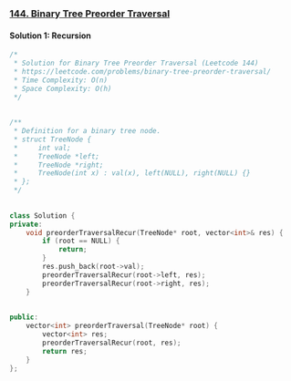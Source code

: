 ### [144\. Binary Tree Preorder Traversal](https://leetcode.com/problems/binary-tree-preorder-traversal/)

#### Solution 1: Recursion
  
  
```cpp
/*
 * Solution for Binary Tree Preorder Traversal (Leetcode 144)
 * https://leetcode.com/problems/binary-tree-preorder-traversal/
 * Time Complexity: O(n)
 * Space Complexity: O(h)
 */
  
  
/**
 * Definition for a binary tree node.
 * struct TreeNode {
 *     int val;
 *     TreeNode *left;
 *     TreeNode *right;
 *     TreeNode(int x) : val(x), left(NULL), right(NULL) {}
 * };
 */
  
  
class Solution {
private:
    void preorderTraversalRecur(TreeNode* root, vector<int>& res) {
        if (root == NULL) {
            return;
        }
        res.push_back(root->val);
        preorderTraversalRecur(root->left, res);
        preorderTraversalRecur(root->right, res);
    }
  
  
public:
    vector<int> preorderTraversal(TreeNode* root) {
        vector<int> res;
        preorderTraversalRecur(root, res);
        return res;
    }
};
```  
  
